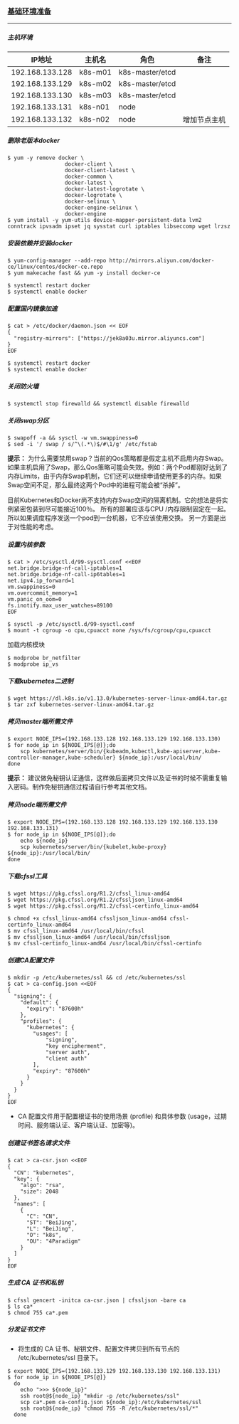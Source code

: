 <!-- toc -->
### <u>基础环境准备</u>
---
##### 主机环境

| IP地址          | 主机名  | 角色            | 备注 |
| --------------- | ------- | --------------- | ------------ |
| 192.168.133.128 | k8s-m01 | k8s-master/etcd |              |
| 192.168.133.129 | k8s-m02 | k8s-master/etcd |              |
| 192.168.133.130 | k8s-m03 | k8s-master/etcd |              |
| 192.168.133.131 | k8s-n01 | node            |              |
| 192.168.133.132 | k8s-n02 | node            |增加节点主机   |

##### 删除老版本docker

```shell
$ yum -y remove docker \
                  docker-client \
                  docker-client-latest \
                  docker-common \
                  docker-latest \
                  docker-latest-logrotate \
                  docker-logrotate \
                  docker-selinux \
                  docker-engine-selinux \
                  docker-engine
$ yum install -y yum-utils device-mapper-persistent-data lvm2 conntrack ipvsadm ipset jq sysstat curl iptables libseccomp wget lrzsz
```
##### 安装依赖并安装docker

```
$ yum-config-manager --add-repo http://mirrors.aliyun.com/docker-ce/linux/centos/docker-ce.repo
$ yum makecache fast && yum -y install docker-ce

$ systemctl restart docker
$ systemctl enable docker
```
##### 配置国内镜像加速

```
$ cat > /etc/docker/daemon.json << EOF
{
  "registry-mirrors": ["https://jek8a03u.mirror.aliyuncs.com"]
}
EOF

$ systemctl restart docker
$ systemctl enable docker
```
##### 关闭防火墙
```
$ systemctl stop firewalld && systemctl disable firewalld
```
##### 关闭swap分区
```
$ swapoff -a && sysctl -w vm.swappiness=0
$ sed -i '/ swap / s/^\(.*\)$/#\1/g' /etc/fstab
```
**提示：**
为什么需要禁用swap？当前的Qos策略都是假定主机不启用内存Swap。如果主机启用了Swap，那么Qos策略可能会失效。例如：两个Pod都刚好达到了内存Limits，由于内存Swap机制，它们还可以继续申请使用更多的内存。如果Swap空间不足，那么最终这两个Pod中的进程可能会被“杀掉”。

目前Kubernetes和Docker尚不支持内存Swap空间的隔离机制。它的想法是将实例紧密包装到尽可能接近100％。 所有的部署应该与CPU /内存限制固定在一起。 所以如果调度程序发送一个pod到一台机器，它不应该使用交换。 另一方面是出于对性能的考虑。

##### 设置内核参数

```
$ cat > /etc/sysctl.d/99-sysctl.conf <<EOF
net.bridge.bridge-nf-call-iptables=1
net.bridge.bridge-nf-call-ip6tables=1
net.ipv4.ip_forward=1
vm.swappiness=0
vm.overcommit_memory=1
vm.panic_on_oom=0
fs.inotify.max_user_watches=89100
EOF

$ sysctl -p /etc/sysctl.d/99-sysctl.conf
$ mount -t cgroup -o cpu,cpuacct none /sys/fs/cgroup/cpu,cpuacct
```
加载内核模块

```
$ modprobe br_netfilter
$ modprobe ip_vs
```
##### 下载kubernetes二进制

```
$ wget https://dl.k8s.io/v1.13.0/kubernetes-server-linux-amd64.tar.gz
$ tar zxf kubernetes-server-linux-amd64.tar.gz
```
##### 拷贝master端所需文件
```shell
$ export NODE_IPS=(192.168.133.128 192.168.133.129 192.168.133.130)
$ for node_ip in ${NODE_IPS[@]};do
    scp kubernetes/server/bin/{kubeadm,kubectl,kube-apiserver,kube-controller-manager,kube-scheduler} ${node_ip}:/usr/local/bin/
done
```
**提示：**
建议做免秘钥认证通信，这样做后面拷贝文件以及证书的时候不需重复输入密码。制作免秘钥通信过程请自行参考其他文档。
##### 拷贝node端所需文件

```
$ export NODE_IPS=(192.168.133.128 192.168.133.129 192.168.133.130 192.168.133.131)
$ for node_ip in ${NODE_IPS[@]};do
	echo ${node_ip}
    scp kubernetes/server/bin/{kubelet,kube-proxy} ${node_ip}:/usr/local/bin/
done
```

##### 下载cfssl工具

```
$ wget https://pkg.cfssl.org/R1.2/cfssl_linux-amd64
$ wget https://pkg.cfssl.org/R1.2/cfssljson_linux-amd64
$ wget https://pkg.cfssl.org/R1.2/cfssl-certinfo_linux-amd64

$ chmod +x cfssl_linux-amd64 cfssljson_linux-amd64 cfssl-certinfo_linux-amd64
$ mv cfssl_linux-amd64 /usr/local/bin/cfssl
$ mv cfssljson_linux-amd64 /usr/local/bin/cfssljson
$ mv cfssl-certinfo_linux-amd64 /usr/local/bin/cfssl-certinfo
```
##### 创建CA配置文件
```
$ mkdir -p /etc/kubernetes/ssl && cd /etc/kubernetes/ssl
$ cat > ca-config.json <<EOF
{
  "signing": {
    "default": {
      "expiry": "87600h"
    },
    "profiles": {
      "kubernetes": {
        "usages": [
            "signing",
            "key encipherment",
            "server auth",
            "client auth"
        ],
        "expiry": "87600h"
      }
    }
  }
}
EOF
```
+ CA 配置文件用于配置根证书的使用场景 (profile) 和具体参数 (usage，过期时间、服务端认证、客户端认证、加密等)。
##### 创建证书签名请求文件
```
$ cat > ca-csr.json <<EOF
{
  "CN": "kubernetes",
  "key": {
    "algo": "rsa",
    "size": 2048
  },
  "names": [
    {
      "C": "CN",
      "ST": "BeiJing",
      "L": "BeiJing",
      "O": "k8s",
      "OU": "4Paradigm"
    }
  ]
}
EOF
```
##### 生成 CA 证书和私钥

```
$ cfssl gencert -initca ca-csr.json | cfssljson -bare ca
$ ls ca*
$ chmod 755 ca*.pem
```

##### 分发证书文件
+ 将生成的 CA 证书、秘钥文件、配置文件拷贝到所有节点的 /etc/kubernetes/ssl 目录下。
```
$ export NODE_IPS=(192.168.133.129 192.168.133.130 192.168.133.131)
$ for node_ip in ${NODE_IPS[@]}
  do
    echo ">>> ${node_ip}"
    ssh root@${node_ip} "mkdir -p /etc/kubernetes/ssl"
    scp ca*.pem ca-config.json ${node_ip}:/etc/kubernetes/ssl
    ssh root@${node_ip} "chmod 755 -R /etc/kubernetes/ssl/*"
  done
```

